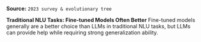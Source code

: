 **Source:** `2023 survey & evolutionary tree`

**Traditional NLU Tasks: Fine-tuned Models Often Better**
Fine-tuned models generally are a better choice than LLMs in traditional NLU tasks, but LLMs can provide help while requiring strong generalization ability.
